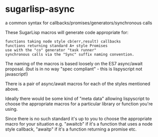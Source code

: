# sugarlisp-async
a common syntax for callbacks/promises/generators/synchronous calls

These SugarLisp macros will generate code appropriate for:

    functions taking node style cb(err,result) callbacks
    functions returning standard A+ style Promises
    use with the "co" generator "task runner"
    synchronous calls via the "Sync" suffix naming convention.

The naming of the macros is based loosely on the ES7 async/await proposal.
(but is in no way "spec compliant" - this is lispyscript not javascript!)

There is a pair of async/await macros for each of the styles mentioned
above.

Ideally there would be some kind of "meta data" allowing lispyscript to
choose the appropriate macros for a particular library or function you're
using.

Since there is no such standard it's up to you to choose the appropriate
macro for your situation e.g. "awaitcb" if it's a function that uses
a node style callback, "awaitp" if it's a function returning a promise
etc.

